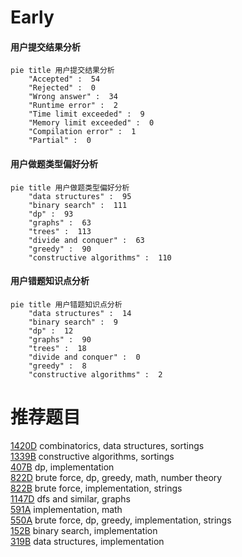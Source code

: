 # Early

<!-- tabs:start -->



#### **用户提交结果分析**

```mermaid
pie title 用户提交结果分析
    "Accepted" :  54
    "Rejected" :  0
    "Wrong answer" :  34
    "Runtime error" :  2
    "Time limit exceeded" :  9
    "Memory limit exceeded" :  0
    "Compilation error" :  1
    "Partial" :  0
```

#### **用户做题类型偏好分析**

```mermaid
pie title 用户做题类型偏好分析
    "data structures" :  95
    "binary search" :  111
    "dp" :  93
    "graphs" :  63
    "trees" :  113
    "divide and conquer" :  63
    "greedy" :  90
    "constructive algorithms" :  110
```
#### **用户错题知识点分析**

```mermaid
pie title 用户错题知识点分析
    "data structures" :  14
    "binary search" :  9
    "dp" :  12
    "graphs" :  90
    "trees" :  18
    "divide and conquer" :  0
    "greedy" :  8
    "constructive algorithms" :  2
```



<!-- tabs:end -->
# 推荐题目
[1420D](https://codeforces.com/contest/1420/problem/D)		combinatorics,
                        data structures,
                        sortings		  
[1339B](https://codeforces.com/contest/1339/problem/B)		constructive algorithms,
                        sortings		  
[407B](https://codeforces.com/contest/407/problem/B)		dp,
                        implementation		  
[822D](https://codeforces.com/contest/822/problem/D)		brute force,
                        dp,
                        greedy,
                        math,
                        number theory		  
[822B](https://codeforces.com/contest/822/problem/B)		brute force,
                        implementation,
                        strings		  
[1147D](https://codeforces.com/contest/1147/problem/D)		dfs and similar,
                        graphs		  
[591A](https://codeforces.com/contest/591/problem/A)		implementation,
                        math		  
[550A](https://codeforces.com/contest/550/problem/A)		brute force,
                        dp,
                        greedy,
                        implementation,
                        strings		  
[152B](https://codeforces.com/contest/152/problem/B)		binary search,
                        implementation		  
[319B](https://codeforces.com/contest/319/problem/B)		data structures,
                        implementation		  
